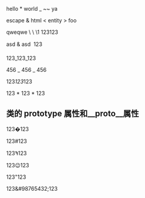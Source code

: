 hello \* world _ ~~ ya

escape & html < entity > foo

qweqwe \\ \ \1 123123

asd &amp; asd &#132; 123

123_123_123

456 _ 456 _ 456

123*123*123

123 * 123 * 123

## 类的 prototype 属性和\_\_proto\_\_属性

123&#0;123

123&#35;123

123&#992;123

123&#x1F609;123

123&#X22;123

123&#98765432;123
